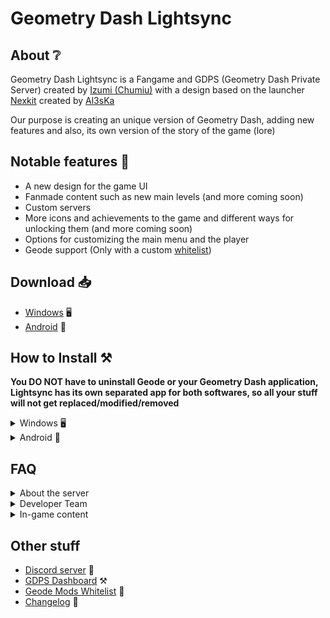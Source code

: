 # Geometry Dash Lightsync

## About ❔

Geometry Dash Lightsync is a Fangame and GDPS (Geometry Dash Private Server) created by [Izumi (Chumiu)](https://github.com/Chumiu) with a design based on the launcher [Nexkit](https://github.com/Al3sKa/NexKit) created by [Al3sKa](https://github.com/Al3sKa)

Our purpose is creating an unique version of Geometry Dash, adding new features and also, its own version of the story of the game (lore)

## Notable features 💫

* A new design for the game UI
* Fanmade content such as new main levels (and more coming soon)
* Custom servers
* More icons and achievements to the game and different ways for unlocking them (and more coming soon)
* Options for customizing the main menu and the player
* Geode support (Only with a custom [whitelist](https://github.com/GeometryDash-Lightsync/Geode-mods-whitelist))

## Download 📥

* [Windows]() 🖥️
* [Android]() 📱

## How to Install ⚒️

**You DO NOT have to uninstall Geode or your Geometry Dash application, Lightsync has its own separated app for both softwares, so all your stuff will not get replaced/modified/removed**

<details>

<summary>Windows 🖥️</summary>

Extract the .zip file and run the executable "Lightsync.exe"
![image](https://github.com/user-attachments/assets/9e1017e3-f86d-4099-93ea-7706c6e88163)


</details>

<details>

<summary>Android 📱</summary>

## Video Installation Tutorial

<a href="http://www.youtube.com/watch?feature=player_embedded&v=y6cEOa1g1V0" target="_blank">
 <img src="http://img.youtube.com/vi/y6cEOa1g1V0/mqdefault.jpg" alt="Watch the video" width="240" height="180" border="10" />
</a>

## Core installation

Unzip the file and go to the APK’s folder, then install the app named “Lightsync Core” as a normal APK file.

![image](https://github.com/user-attachments/assets/dfe53492-ab73-423f-8ba6-f54fd74f2ff6)

## Launcher Installation

As same as the Core, just install it as a normal APK. After installing it, just open it.

## Important

Open the game after installation, you need to download Geode assets for installing the rest of Lightsync's stuff, you may notice that loading layer is a bit strange

![image](https://github.com/user-attachments/assets/7593cfc1-9075-4168-bf27-89a8720ebaa3)

If you did everything good, the launcher will show this message: “Geode is not
installed” and will start downloading Geode assets. After the download, open the
game and wait to the in-game download finishes.

*Note: The game must crash after a small period of time when the download had
finished, that is normal, as you don’t have some assets that belong to the
dependencies.*

## Dependencies

After all the process, the game should made a couple of files on the Android folder.

You have to copy all the .geode files on the folder named “Dependencies”

![image](https://github.com/user-attachments/assets/22d18965-4b7b-4f7b-a099-dd9881e3fddd)

And paste them to the next path:
* *your storage path*/Android/media/com.glsync.launcher/game/geode/mods

And then, open the game!


</details>


## FAQ

<details>
<summary>About the server</summary>
</details>

<details>
<summary>Developer Team</summary>
</details>

<details>
<summary>In-game content</summary>
</details>

## Other stuff

* [Discord server](https://discord.com/invite/mvbjWdC6cF) 💭
* [GDPS Dashboard](https://gdlightsync.ps.fhgdps.com/dashboard/) ⚒️
* [Geode Mods Whitelist](https://github.com/GeometryDash-Lightsync/Geode-mods-whitelist) 📑
* [Changelog](https://github.com/GeometryDash-Lightsync/Changelog-history) 📑
